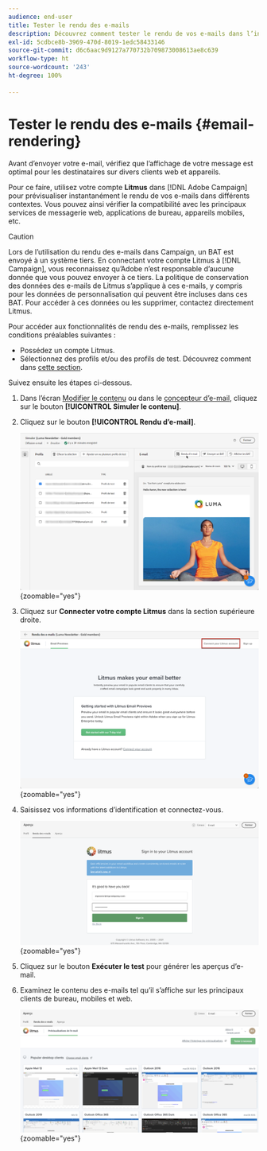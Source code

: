 ```yaml
---
audience: end-user
title: Tester le rendu des e-mails
description: Découvrez comment tester le rendu de vos e-mails dans l’interface utilisateur web de Campaign.
exl-id: 5cdbce8b-3969-470d-8019-1edc58433146
source-git-commit: d6c6aac9d9127a770732b709873008613ae8c639
workflow-type: ht
source-wordcount: '243'
ht-degree: 100%

---
```


# Tester le rendu des e-mails {#email-rendering}

Avant d’envoyer votre e-mail, vérifiez que l’affichage de votre message est optimal pour les destinataires sur divers clients web et appareils.

Pour ce faire, utilisez votre compte **Litmus** dans [!DNL Adobe Campaign] pour prévisualiser instantanément le rendu de vos e-mails dans différents contextes. Vous pouvez ainsi vérifier la compatibilité avec les principaux services de messagerie web, applications de bureau, appareils mobiles, etc.

>[!CAUTION]
>
>Lors de l’utilisation du rendu des e-mails dans Campaign, un BAT est envoyé à un système tiers. En connectant votre compte Litmus à [!DNL Campaign], vous reconnaissez qu’Adobe n’est responsable d’aucune donnée que vous pouvez envoyer à ce tiers. La politique de conservation des données des e-mails de Litmus s’applique à ces e-mails, y compris pour les données de personnalisation qui peuvent être incluses dans ces BAT. Pour accéder à ces données ou les supprimer, contactez directement Litmus.

Pour accéder aux fonctionnalités de rendu des e-mails, remplissez les conditions préalables suivantes :

* Possédez un compte Litmus.
* Sélectionnez des profils et/ou des profils de test. Découvrez comment dans [cette section](preview-content.md).

Suivez ensuite les étapes ci-dessous.

1. Dans l’écran [Modifier le contenu](../email/edit-content.md) ou dans le [concepteur d’e-mail](../email/get-started-email-designer.md), cliquez sur le bouton **[!UICONTROL Simuler le contenu]**.

1. Cliquez sur le bouton **[!UICONTROL Rendu d’e-mail]**.

   ![Bouton Simuler du contenu dans l’éditeur d’e-mail](assets/simulate-rendering-button.png){zoomable="yes"}

1. Cliquez sur **Connecter votre compte Litmus** dans la section supérieure droite.

   ![Option de connexion au compte Litmus dans l’interface de rendu des e-mails](assets/simulate-rendering-litmus.png){zoomable="yes"}

1. Saisissez vos informations d’identification et connectez-vous.

   ![Écran de connexion au compte Litmus](assets/simulate-rendering-credentials.png){zoomable="yes"}

1. Cliquez sur le bouton **Exécuter le test** pour générer les aperçus d’e-mail.

1. Examinez le contenu des e-mails tel qu’il s’affiche sur les principaux clients de bureau, mobiles et web.

   ![Prévisualisations du rendu des e-mails sur différents clients](assets/simulate-rendering-previews.png){zoomable="yes"}

<!--
TO CHECK IF user is directed to Litmus or if the email rendering is shown directly in the Campaign UI.

CONTENT ABOVE COPIED FROM AJO

If not redirecting to Litmus:

To test the email rendering, follow these steps:

1. Access the email content creation screen, then click **[!UICONTROL Simulate content]**.

1. Click the **[!UICONTROL Render email]** button.

    The left pane provides various desktop, mobile, and web-based email clients. Select the desired email client to display a preview of your email in the right pane. 

    ![Preview pane showing email rendering across selected clients](assets/render-context.png){zoomable="yes"}

    >[!NOTE]
    >
    >The email clients list provides a sample of the major mail clients. Additional email clients are available from the filter button next to the top search bar.

 -->